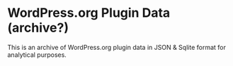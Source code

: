 # WordPress.org Plugin Data (archive?)

This is an archive of WordPress.org plugin data in JSON & Sqlite format for analytical purposes.

